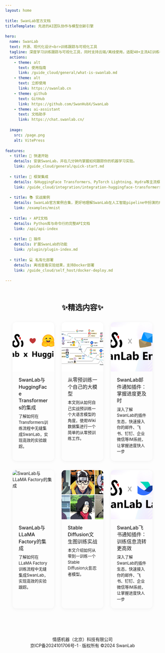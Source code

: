 ```yaml
---
layout: home

title: SwanLab官方文档
titleTemplate: 先进的AI团队协作与模型创新引擎

hero:
  name: SwanLab
  text: 开源、现代化设计<br>训练跟踪与可视化工具
  tagline: 深度学习训练跟踪与可视化工具，同时支持云端/离线使用，适配40+主流AI训练框架
  actions:
    - theme: alt
      text: 使用指南
      link: /guide_cloud/general/what-is-swanlab.md
    - theme: alt
      text: 立即使用
      link: https://swanlab.cn
    - theme: github
      text: GitHub
      link: https://github.com/SwanHubX/SwanLab
    - theme: ai-assistant
      text: 文档助手
      link: https://chat.swanlab.cn/

  image:
    src: /page.png
    alt: VitePress

features:
  - title: 🚢 快速开始
    details: 安装SwanLab，并在几分钟内掌握如何跟踪你的机器学习实验。
    link: /guide_cloud/general/quick-start.md

  - title: 🤗 框架集成
    details: 与HuggingFace Transformers、PyTorch Lightning、Hydra等主流框架的集成文档。
    link: /guide_cloud/integration/integration-huggingface-transformers.md

  - title: 📚 实战案例
    details: SwanLab官方案例合集，更好地理解SwanLab在人工智能pipeline中扮演的角色和作用。
    link: /examples/mnist

  - title: ⚡️ API文档
    details: Python库与命令行的完整API文档
    link: /api/api-index

  - title: 🔌 插件
    details: 扩展SwanLab的功能
    link: /plugin/plugin-index.md

  - title: 💻 私有化部署
    details: 离线查看实验结果，支持Docker部署
    link: /guide_cloud/self_host/docker-deploy.md

---
```


<!-- 精选文章部分 -->
<div class="featured-articles">
  <h2>✨精选内容✨</h2>
  <div class="article-container">
    <div class="article-card">
      <a href="/guide_cloud/integration/integration-huggingface-transformers" class="article-link">
        <div class="article-cover">
          <img src="/assets/swanlab-love-hf.jpg" alt="SwanLab与HuggingFace Transformers的集成">
        </div>
        <h3>SwanLab与HuggingFace Transformers的集成</h3>
      </a>
      <p>了解如何在Transformers训练流程中无缝集成SwanLab，实现高效的实验跟踪。</p>
    </div>
    <div class="article-card">
      <a href="/examples/pretrain_llm" class="article-link">
        <div class="article-cover">
          <img src="/assets/examples/pretrain_llm/llm.png" alt="从零预训练一个自己的大模型">
        </div>
        <h3>从零预训练一个自己的大模型</h3>
      </a>
      <p>本文则从如何自己实战预训练一个大语言模型的角度，使用Wiki数据集进行一个简单的从零预训练工作。</p>
    </div>
    <div class="article-card">
      <a href="/plugin/notification-email" class="article-link">
        <div class="article-cover">
          <img src="/zh/plugin/notification-email/logo.jpg" alt="SwanLab邮件通知插件：掌握进度更及时">
        </div>
        <h3>SwanLab邮件通知插件：掌握进度更及时</h3>
      </a>
      <p>深入了解SwanLab的插件生态，快速接入你的邮件、飞书、钉钉、企业微信等IM系统，让掌握进度快人一步</p>
    </div>
  </div>
</div>

<!-- 精选文章部分 -->
<div class="featured-articles" style="margin: 30px auto 0;">
  <div class="article-container">
    <div class="article-card">
      <a href="/guide_cloud/integration/integration-llama-factory" class="article-link">
        <div class="article-cover">
          <img src="/zh/guide_cloud/integration/llama_factory/0.png" alt="SwanLab与LLaMA Factory的集成">
        </div>
        <h3>SwanLab与LLaMA Factory的集成</h3>
      </a>
      <p>了解如何在LLaMA Factory训练流程中无缝集成SwanLab，实现高效的实验跟踪。</p>
    </div>
    <div class="article-card">
      <a href="/examples/stable_diffusion" class="article-link">
        <div class="article-cover">
          <img src="/zh/examples/images/stable_diffusion/01.png" alt="Stable Diffusion文生图训练实战">
        </div>
        <h3>Stable Diffusion文生图训练实战</h3>
      </a>
      <p>本文介绍如何从零到一训练一个Stable Diffusion火影忍者模型。</p>
    </div>
          <div class="article-card">
        <a href="/plugin/notification-lark" class="article-link">
          <div class="article-cover">
            <img src="/zh/plugin/notification-lark/logo.jpg" alt="SwanLab飞书通知插件：训练信息流转更高效">
          </div>
          <h3>SwanLab飞书通知插件：训练信息流转更高效</h3>
        </a>
        <p>深入了解SwanLab的插件生态，快速接入你的邮件、飞书、钉钉、企业微信等IM系统，让掌握进度快人一步</p>
      </div>
  </div>
</div>

<style>
:root {
  --vp-home-hero-name-color: transparent !important;
  --vp-home-hero-name-background: -webkit-linear-gradient(120deg, #637de8 50%, #63ca8c) !important;

  --vp-home-hero-image-background-image: linear-gradient(-45deg, #8d9956 50%, #47caff 50%) !important;
  --vp-home-hero-image-filter: blur(44px) !important;
}

@media (min-width: 640px) {
  :root {
    --vp-home-hero-image-filter: blur(56px);
  }
}

@media (min-width: 960px) {
  :root {
    --vp-home-hero-image-filter: blur(68px);
  }
}

/* 自定义主题按钮样式 */
.VPButton.alt {
  font-weight: 700;
  display: flex;
  align-items: center;
  gap: 6px;
}

.VPButton.alt::before {
  content: "";
  display: inline-block;
  width: 16px;
  height: 16px;
  background-image: url("/guide.svg");
  background-size: contain;
  background-repeat: no-repeat;
  filter: var(--icon-filter, none);
}

/* 黑夜模式适配 */
.dark .VPButton.alt::before {
  --icon-filter: invert(1);
}

/* 为"立即使用"按钮设置不同的图标 */
.VPButton.alt[href="https://swanlab.cn"]::before {
  background-image: url("/icon_single.svg");
}

/* 自定义主题按钮样式 */
.VPButton.github {
  color: white;
  background-color: #121826;
  font-weight: 700;
  display: flex;
  align-items: center;
  gap: 6px;
}

.VPButton.github::before {
  content: "";
  display: inline-block;
  width: 16px;
  height: 16px;
  background-image: url("/github.svg");
  background-size: contain;
  background-repeat: no-repeat;
}

.VPButton.github:hover {
  color: white;
  background-color:rgb(39, 39, 39);
}

/* AI文档助手按钮样式 */
.VPButton.ai-assistant {
  position: relative;
  color: white;
  font-weight: 700;
  display: flex;
  align-items: center;
  gap: 6px;
  border: none;
  background: linear-gradient(-45deg, #54d3ff, #b17af0, #9f87f0, #5ac8ff);
  background-size: 300% 300%;
  box-shadow: 0 0 15px rgba(177, 122, 240, 0.5);
  animation: gradient-animation 3s ease infinite, pulse 1.5s infinite alternate;
  transition: all 0.3s ease;
  overflow: hidden;
}

.VPButton.ai-assistant::before {
  content: "";
  display: inline-block;
  width: 16px;
  height: 16px;
  background-image: url("/assets/chat-white.svg");
  background-size: contain;
  background-repeat: no-repeat;
}

.VPButton.ai-assistant:hover {
  transform: translateY(-2px);
  box-shadow: 0 0 30px rgba(177, 122, 240, 0.8);
  animation-play-state: paused;
}

@keyframes gradient-animation {
  0% {
    background-position: 0% 50%;
  }
  50% {
    background-position: 100% 50%;
  }
  100% {
    background-position: 0% 50%;
  }
}

@keyframes pulse {
  0% {
    box-shadow: 0 0 10px rgba(177, 122, 240, 0.5);
    transform: scale(1);
  }
  100% {
    box-shadow: 0 0 25px rgba(84, 211, 255, 0.8);
    transform: scale(1.02);
  }
}

/* 精选文章样式 */
.featured-articles {
  max-width: 1200px;
  margin: 60px auto 0;
  padding: 0 24px;
}

.featured-articles h2 {
  text-align: center;
  font-size: 24px;
  margin-bottom: 32px;
  color: var(--vp-c-text-1);
  font-weight: 600;
}

.article-container {
  display: grid;
  grid-template-columns: repeat(1, 1fr);
  gap: 24px;
}

@media (min-width: 640px) {
  .article-container {
    grid-template-columns: repeat(2, 1fr);
  }
}

@media (min-width: 960px) {
  .article-container {
    grid-template-columns: repeat(3, 1fr);
  }
}

.article-card {
  background: var(--vp-c-bg-soft);
  border-radius: 12px;
  overflow: hidden;
  transition: transform 0.3s, box-shadow 0.3s;
  box-shadow: 0 2px 12px rgba(0, 0, 0, 0.05);
}

.article-card:hover {
  transform: translateY(-5px);
  box-shadow: 0 5px 20px rgba(0, 0, 0, 0.1);
}

.article-link {
  text-decoration: none !important;
  color: inherit;
  display: block;
  border-bottom: none !important;
}

.article-cover {
  height: 160px;
  overflow: hidden;
}

.article-cover img {
  width: 100%;
  height: 100%;
  object-fit: cover;
  transition: transform 0.5s;
}

.article-card:hover .article-cover img {
  transform: scale(1.05);
}

.article-card h3 {
  padding: 16px 20px 8px;
  margin: 0;
  font-size: 16px;
  color: var(--vp-c-text-1);
  transition: color 0.3s;
  border-bottom: none !important;
  font-weight: 500;
  line-height: 1.4;
}

.article-link:hover h3 {
  color: var(--vp-c-brand);
}

.article-card p {
  padding: 0 20px 20px;
  margin: 0;
  font-size: 13px;
  color: var(--vp-c-text-2);
  line-height: 1.5;
}

.read-more {
  display: inline-block;
  margin: 0 20px 20px;
  font-size: 14px;
  font-weight: 500;
  color: var(--vp-c-brand);
  text-decoration: none;
}

.read-more:hover {
  text-decoration: underline;
}
</style>


<!-- 分割线 -->
<div style="text-align: center; margin-top: 60px; padding: 10px; color: var(--vp-c-text-2); font-size: 14px;">
  <div style="border-top: 1px solid var(--vp-c-divider); margin: 20px 0;"></div>
  <p style="margin: 0 0;">情感机器（北京）科技有限公司</p>
  <p style="margin: 0 0;"><a href="https://beian.miit.gov.cn/" target="_blank" style="color: var(--vp-c-text-2); text-decoration: none;">京ICP备2024101706号-1</a> · 版权所有 ©2024 SwanLab</p>
</div>
